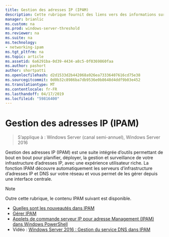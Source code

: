 ```yaml
---
title: Gestion des adresses IP (IPAM)
description: Cette rubrique fournit des liens vers des informations sur IPAM dans Windows Server 2016.
manager: brianlic
ms.custom: na
ms.prod: windows-server-threshold
ms.reviewer: na
ms.suite: na
ms.technology:
- networking-ipam
ms.tgt_pltfrm: na
ms.topic: article
ms.assetid: 6a6291ba-0d39-4434-a8c5-0f0369860faa
ms.author: pashort
author: shortpatti
ms.openlocfilehash: d2d1533d2b442068a926ea73336407616cd75e38
ms.sourcegitcommit: 0d0b32c8986ba7db9536e0b8648d4ddf9b03e452
ms.translationtype: MT
ms.contentlocale: fr-FR
ms.lasthandoff: 04/17/2019
ms.locfileid: "59816400"
---
```

# <a name="ip-address-management-ipam"></a>Gestion des adresses IP (IPAM)

>S’applique à : Windows Server (canal semi-annuel), Windows Server 2016

Gestion des adresses IP (IPAM) est une suite intégrée d’outils permettant de bout en bout pour planifier, déployer, la gestion et surveillance de votre infrastructure d’adresses IP, avec une expérience utilisateur riche. La fonction IPAM découvre automatiquement les serveurs d’infrastructure d’adresses IP et DNS sur votre réseau et vous permet de les gérer depuis une interface centrale.  
  
> [!NOTE]  
> Outre cette rubrique, le contenu IPAM suivant est disponible.  
>   
> -   [Quelles sont les nouveautés dans IPAM](../../technologies/ipam/What-s-New-in-IPAM.md)  
> -   [Gérer IPAM](../../technologies/ipam/Manage-IPAM.md)  
> -   [Applets de commande serveur IP pour adresse Management (IPAM) dans Windows PowerShell](https://technet.microsoft.com/library/jj553807.aspx)  
> -   Vidéo : [Windows Server 2016 : Gestion du service DNS dans IPAM](https://channel9.msdn.com/Blogs/windowsserver/Windows-Server-2016-DNS-management-in-IPAM)  